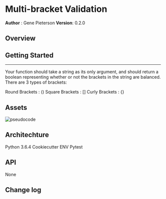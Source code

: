 # Multi-bracket Validation
**Author** : Gene Pieterson
**Version**: 0.2.0

## Overview



## Getting Started
---------------
Your function should take a string as its only argument, and should return a boolean representing whether or not the brackets in the string are balanced. There are 3 types of brackets:

Round Brackets : ()
Square Brackets : []
Curly Brackets : {}

## Assets
![pseudocode](../../assets/multi_bracket_validation.jpg)



## Architechture
Python 3.6.4
Cookiecutter
ENV
Pytest


## API
None

## Change log